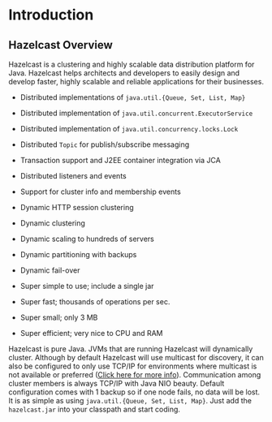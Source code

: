 # Introduction

## Hazelcast Overview

Hazelcast is a clustering and highly scalable data distribution platform for Java. Hazelcast helps architects and developers to easily design and develop faster, highly scalable and reliable applications for their businesses.

-   Distributed implementations of `java.util.{Queue, Set, List, Map}`

-   Distributed implementation of `java.util.concurrent.ExecutorService`

-   Distributed implementation of `java.util.concurrency.locks.Lock`

-   Distributed `Topic` for publish/subscribe messaging

-   Transaction support and J2EE container integration via JCA

-   Distributed listeners and events

-   Support for cluster info and membership events

-   Dynamic HTTP session clustering

-   Dynamic clustering

-   Dynamic scaling to hundreds of servers

-   Dynamic partitioning with backups

-   Dynamic fail-over

-   Super simple to use; include a single jar

-   Super fast; thousands of operations per sec.

-   Super small; only 3 MB

-   Super efficient; very nice to CPU and RAM




Hazelcast is pure Java. JVMs that are running Hazelcast will dynamically cluster. Although by default Hazelcast will use multicast for discovery, it can also be configured to only use TCP/IP for environments where multicast is not available or preferred ([Click here for more info](#network-configuration)). Communication among cluster members is always TCP/IP with Java NIO beauty. Default configuration comes with 1 backup so if one node fails, no data will be lost. It is as simple as using `java.util.{Queue, Set, List, Map}`. Just add the `hazelcast.jar` into your classpath and start coding.


